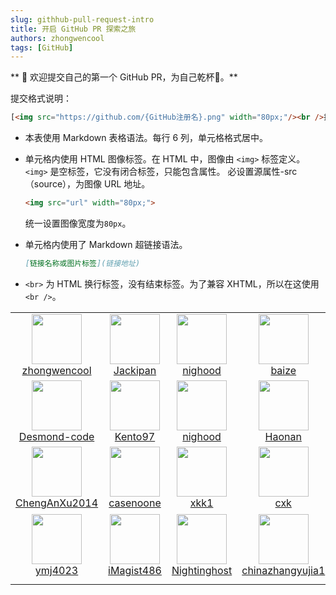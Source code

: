 ```yaml
---
slug: githhub-pull-request-intro
title: 开启 GitHub PR 探索之旅
authors: zhongwencool
tags: [GitHub]
---
```


** 🎉 欢迎提交自己的第一个 GitHub PR，为自己乾杯🍻。**

提交格式说明：
```html
[<img src="https://github.com/{GitHub注册名}.png" width="80px;"/><br />拉风外号](https://github.com/{GitHub注册名}) 
```
- 本表使用 Markdown 表格语法。每行 6 列，单元格格式居中。
- 单元格内使用 HTML 图像标签。在 HTML 中，图像由 `<img>` 标签定义。
  `<img>` 是空标签，它没有闭合标签，只能包含属性。
  必设置源属性-src（source），为图像 URL 地址。
  
   ```html
   <img src="url" width="80px;">
   ```
  统一设置图像宽度为`80px`。
- 单元格内使用了 Markdown 超链接语法。
  ```markdown
  [链接名称或图片标签](链接地址)
  ```
- `<br>` 为 HTML 换行标签，没有结束标签。为了兼容 XHTML，所以在这使用 `<br />`。

|     |   	|    |   	|     |      |
|:---:|:---:|:---:|:---:|:---:|:---: |
| [<img src="https://github.com/zhongwencool.png" width="80px;"/><br />zhongwencool](https://github.com/zhongwencool) | [<img src="https://github.com/jackipan.png" width="80px;"/><br />Jackipan](https://github.com/jackipan) |[<img src="https://github.com/nighood.png" width="80px;"/><br />nighood](https://github.com/nighood)|[<img src="https://github.com/imcuna.png" width="80px;"/><br />baize](https://github.com/imcuna)| [<img src="https://github.com/tulingcheng86.png" width="80px;"/><br />tlc](https://github.com/tulingcheng86) | [<img src="https://github.com/creeperwater.png" width="80px;"/><br />Creeper](https://github.com/creeperwater) |
| [<img src="https://github.com/Desmond-code.png" width="80px;"/><br />Desmond-code](https://github.com/Desmond-code) | [<img src="https://github.com/Kento97.png" width="80px;"/><br />Kento97](https://github.com/Kento97) |[<img src="https://github.com/nighood.png" width="80px;"/><br />nighood](https://github.com/nighood)|[<img src="https://github.com/Haonan-Zhang.png" width="80px;"/><br />Haonan](https://github.com/Haonan-Zhang)| [<img src="https://github.com/ZxyongYo.png" width="80px;"/><br />ZxyongYo](https://github.com/ZxyongYo)| [<img src="https://github.com/Crizj.png" width="80px;"/><br />Crizj](https://github.com/Crizj) |
| [<img src="https://github.com/ChengAnXu2014.png" width="80px;"/><br />ChengAnXu2014](https://github.com/ChengAnXu2014) | [<img src="https://github.com/casenoone.png" width="80px;"/><br />casenoone](https://github.com/casenoone) |[<img src="https://github.com/xkk1.png" width="80px;"/><br />xkk1](https://github.com/xkk1)|[<img src="https://github.com/wangyue6761.png" width="80px;"/><br />cxk](https://github.com/wangyue6761)| [<img src="https://github.com/wzr0108.png" width="80px;"/><br />wzr](https://github.com/wzr0108)| [<img src="https://github.com/doxn.png" width="80px;"/><br />doxn](https://github.com/doxn) |
| [<img src="https://github.com/ymj4023.png" width="80px;"/><br />ymj4023](https://github.com/ymj4023) | [<img src="https://github.com/iMagist486.png" width="80px;"/><br />iMagist486](https://github.com/iMagist486) |[<img src="https://github.com/Nightinghost.png" width="80px;"/><br />Nightinghost](https://github.com/Nightinghost)|[<img src="https://github.com/chinazhangyujia1.png" width="80px;"/><br />chinazhangyujia1](https://github.com/chinazhangyujia1)| [<img src="https://github.com/vegetable-to-kou-foot.png" width="80px;"/><br />菜到抠脚](https://github.com/vegetable-to-kou-foot/notes)|  |[<img src="https://github.com/whatcolor1.png" width="80px;"/><br />不拉风外号](https://github.com/whatcolor1) 
| | | | | |

